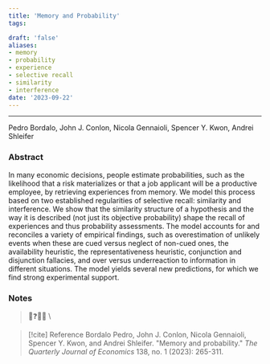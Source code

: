 ```yaml
---
title: 'Memory and Probability'
tags:

draft: 'false'
aliases:
- memory
- probability
- experience
- selective recall
- similarity
- interference
date: '2023-09-22'
---
```

---
Pedro Bordalo, John J. Conlon,  Nicola Gennaioli, Spencer Y. Kwon, Andrei Shleifer

### Abstract
In many economic decisions, people estimate probabilities, such as the likelihood that a risk materializes or that a job applicant will be a productive employee, by retrieving experiences from memory. We model this process based on two established regularities of selective recall: similarity and interference. We show that the similarity structure of a hypothesis and the way it is described (not just its objective probability) shape the recall of experiences and thus probability assessments. The model accounts for and reconciles a variety of empirical findings, such as overestimation of unlikely events when these are cued versus neglect of non-cued ones, the availability heuristic, the representativeness heuristic, conjunction and disjunction fallacies, and over versus underreaction to information in different situations. The model yields several new predictions, for which we find strong experimental support.

### Notes

>💭❓🧠💡 \
>

> [!cite] Reference
> Bordalo Pedro, John J. Conlon, Nicola Gennaioli, Spencer Y. Kwon, and Andrei Shleifer. "Memory and probability." _The Quarterly Journal of Economics_ 138, no. 1 (2023): 265-311.

